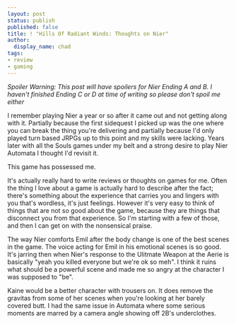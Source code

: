 ```yaml
---
layout: post
status: publish
published: false
title: ! "Hills Of Radiant Winds: Thoughts on Nier"
author:
  display_name: chad
tags:
- review
- gaming
---
```


*Spoiler Warning: This post will have spoilers for Nier Ending A and B. I haven't finished Ending C or D at time of writing so please don't spoil me either*

I remember playing Nier a year or so after it came out and not getting along with it. Partially because the first sidequest I picked up was the one where you can break the thing you're delivering and partially because I'd only played turn based JRPGs up to this point and my skills were lacking. Years later with all the Souls games under my belt and a strong desire to play Nier Automata I thought I'd revisit it.

This game has possessed me.

<!--more-->

It's actually really hard to write reviews or thoughts on games for me. Often the thing I love about a game is actually hard to describe after the fact; there's something about the experience that carries you and lingers with you that's wordless, it's just feelings. However it's very easy to think of things that are not so good about the game, because they are things that disconnect you from that experience. So I'm starting with a few of those, and then I can get on with the nonsensical praise.

The way Nier comforts Emil after the body change is one of the best scenes in the game. The voice acting for Emil in his emotional scenes is so good. It's jarring then when Nier's response to the Ulitmate Weapon at the Aerie is basically "yeah you killed everyone but we're ok so meh". I think it ruins what should be a powerful scene and made me so angry at the character I was supposed to "be".

Kaine would be a better character with trousers on. It does remove the gravitas from some of her scenes when you're looking at her barely covered butt. I had the same issue in Automata where some serious moments are marred by a camera angle showing off 2B's underclothes.
